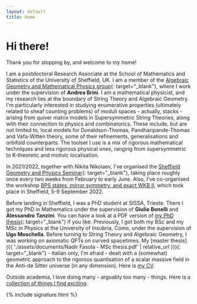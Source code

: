 ```yaml
---
layout: default
title: Home
---
```


# Hi there!

Thank you for stopping by, and welcome to my home!

I am a postdoctoral Research Associate at the School of Mathematics and Statistics of the University of Sheffield, UK. I am a member of the [Algebraic Geometry and Mathematical Physics group](https://agmp.sites.sheffield.ac.uk/home){: target="\_blank"}, where I work under the supervision of **Andrea Brini**. I am a mathematical physicist, and my research lies at the boundary of String Theory and Algebraic Geometry. I'm particularly interested in studying enumerative properties (ultimately related to sheaf counting problems) of moduli spaces - actually, stacks - arising from quiver matrix models in Supersymmetric String Theories, along with their connection to physics and combinatorics. These include, but are not limited to, local models for Donaldson-Thomas, Pandharipande-Thomas and Vafa-Witten theory, some of their refinements, generalisations and orbifold counterparts. The toolset I use is a mix of rigorous mathematical techniques and less rigorous physical ones, ranging from supersymmetric to K-theoretic and motivic localisation.

In 2021/2022, together with Nikita Nikolaev, I've organised the [Sheffield Geometry and Physics Seminar](https://agmp.sites.sheffield.ac.uk/seminars/past-seminars/the-sheffield-geometry-and-physics-seminar-202122){: target="\_blank"}, taking place roughly once every two weeks from February to early June. Also, I've co-organised the workshop [BPS states, mirror symmetry, and exact WKB II](https://agmp.sites.sheffield.ac.uk/conferences/bps-2022), which took place in Sheffield, 5-9 September 2022.

Before landing in Sheffield, I was a PhD student at SISSA, Trieste. There I got my PhD in Mathematics under the supervision of **Giulio Bonelli** and **Alessandro Tanzini**. You can have a look at a PDF version of [my PhD thesis](https://iris.sissa.it/retrieve/handle/20.500.11767/116289/129656/PhD%20Thesis%20-%20Nadir%20Fasola.pdf){: target="\_blank"} if you like. Previously, I got both my BSc and my MSc in Physics at the University of Insubria, Como, under the supervision of **Ugo Moschella**. Before turning to String Theory and Algebraic Geometry, I was working on axiomatic QFTs on curved spacetimes. My [master thesis]({{ './assets/documents/Nadir Fasola - MSc thesis.pdf' | relative_url }}){: target="\_blank"} - Italian only, I'm afraid - dealt with a (somewhat) geometric approach to the rigorous quantisation of a scalar massive field in the Anti-de Sitter universe (in any dimension). Here is [my CV](./cv).

Outside academia, I love doing many - arguably too many - things. Here is a [collection of things I find exciting](./alter-ego/).

{% include signature.html %}
